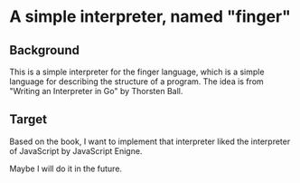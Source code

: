 # A simple interpreter, named "finger"

## Background

This is a simple interpreter for the finger language, which is a simple language for describing the structure of a program. The idea is from "Writing an Interpreter in Go" by Thorsten Ball.

## Target

Based on the book, I want to implement that interpreter liked the interpreter of JavaScript by JavaScript Enigne.

Maybe I will do it in the future.
